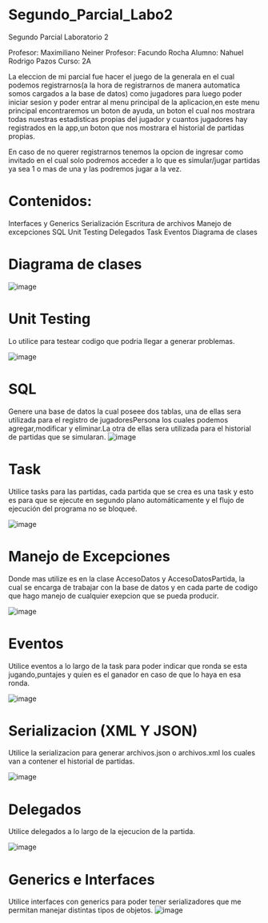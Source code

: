 # Segundo_Parcial_Labo2
Segundo Parcial Laboratorio 2

Profesor: Maximiliano Neiner 
Profesor: Facundo Rocha
Alumno: Nahuel Rodrigo Pazos
Curso: 2A

La eleccion de mi parcial fue hacer el juego de la generala en el cual podemos registrarnos(a la hora de registrarnos de manera automatica somos cargados a la base de datos) como jugadores para luego poder iniciar sesion y poder entrar al menu principal de la aplicacion,en este menu principal encontraremos un boton de ayuda, un boton el cual nos mostrara todas nuestras estadisticas propias del jugador y cuantos jugadores hay registrados en la app,un boton que nos mostrara el historial de partidas propias.

En caso de no querer registrarnos tenemos la opcion de ingresar como invitado en el cual solo podremos acceder a lo que es simular/jugar partidas ya sea 1 o mas de una y las podremos jugar a la vez. 

# Contenidos:
Interfaces y Generics
Serialización
Escritura de archivos
Manejo de excepciones
SQL
Unit Testing
Delegados
Task
Eventos
Diagrama de clases

# Diagrama de clases
![image](https://user-images.githubusercontent.com/98673588/206077280-c6ab9e65-3586-4aff-8623-e5307b1e610b.png)

# Unit Testing
Lo utilice para testear codigo que podria llegar a generar problemas.

![image](https://user-images.githubusercontent.com/98673588/206078262-fbb4c8a0-f407-4267-b709-dc596e9ee010.png)

# SQL
Genere una base de datos la cual poseee dos tablas, una de ellas sera utilizada para el registro de jugadoresPersona los cuales podemos agregar,modificar y eliminar.La otra de ellas sera utilizada para el historial de partidas que se simularan.
![image](https://user-images.githubusercontent.com/98673588/206077741-5b9ebd81-f9ad-43be-a003-81988b3d5398.png)

# Task
Utilice tasks para las partidas, cada partida que se crea es una task y esto es para que se ejecute en segundo plano automáticamente y el flujo de ejecución del programa no se bloqueé.

![image](https://user-images.githubusercontent.com/98673588/206078554-c79662b1-41c3-460f-9584-9a21fb20d7bc.png)

# Manejo de Excepciones
Donde mas utilize es en la clase AccesoDatos y AccesoDatosPartida, la cual se encarga de trabajar con la base de datos y en cada parte de codigo que hago manejo de cualquier exepcion que se pueda producir.

![image](https://user-images.githubusercontent.com/98673588/206079048-2d5e187c-99c2-4a4b-922c-b77a0faa8e16.png)

# Eventos
Utilice eventos a lo largo de la task para poder indicar que ronda se esta jugando,puntajes y quien es el ganador en caso de que lo haya en esa ronda.

![image](https://user-images.githubusercontent.com/98673588/206079473-11ac02ac-4ebb-4e00-aedb-fbe471753a65.png)

# Serializacion (XML Y JSON)
Utilice la serializacion para generar archivos.json o archivos.xml los cuales van a contener el historial de partidas.

![image](https://user-images.githubusercontent.com/98673588/206079996-04faf3e8-2810-47e7-b011-301100756b2e.png)

# Delegados
Utilice delegados a lo largo de la ejecucion de la partida.

![image](https://user-images.githubusercontent.com/98673588/206080398-33e1b850-a9da-4dd1-82ce-848f12b78d06.png)

# Generics e Interfaces
Utilice interfaces con generics para poder tener serializadores que me permitan manejar distintas tipos de objetos.
![image](https://user-images.githubusercontent.com/98673588/206080761-869db011-a34c-4f12-af06-996ba1d3375b.png)



